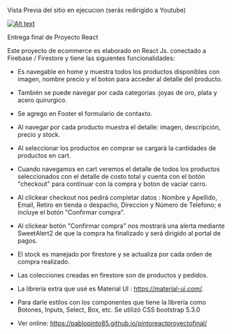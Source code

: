 Vista Previa del sitio en ejecucion (serás redirigido a Youtube)

[![Alt text](https://img.youtube.com/vi/UmlQgKSGg6E/0.jpg)](https://www.youtube.com/watch?v=UmlQgKSGg6E)



Entrega final de Proyecto React

Este proyecto de ecommerce es elaborado en React Js. conectado a Firebase / Firestore y tiene las siguientes funcionalidades:
- Es navegable en home y muestra todos los productos disponibles con imagen, nombre precio y el boton para acceder al detalle del producto.
- También se puede navegar por cada categorias :joyas de oro, plata y acero quirurgico.
- Se agrego en Footer el formulario de contaxto.
- Al navegar por cada producto muestra el detalle: imagen, descripción, precio y stock.
- Al seleccionar los productos en comprar se cargará la cantidades de productos en cart.
- Cuando navegamos en cart veremos el detalle de todos los productos seleccionados con el detalle de costo total y cuenta con el botón "checkout" para continuar con la compra y boton de vaciar carro.
- Al clickear checkout nos pedirá completar datos : Nombre y Apellido, Email, Retiro en tienda o despacho, Direccion y Número de Telefono; e incluye el botón "Confirmar compra".
- Al clickear botón "Confirmar compra" nos mostrará una alerta mediante SweetAlert2 de que la compra ha finalizado y será dirigido al portal de pagos.
- El stock es manejado por firestore y se actualiza por cada orden de compra realizado.
- Las colecciones creadas en firestore son de productos y pedidos.
- La librería extra que usé es Material UI : https://material-ui.com/.
- Para darle estilos con los componentes que tiene la librería como Botones, Inputs, Select, Box, etc. Se utilizó CSS bootstrap 5.3.0

- Ver online: https://pablopinto85.github.io/pintoreactproyectofinal/
